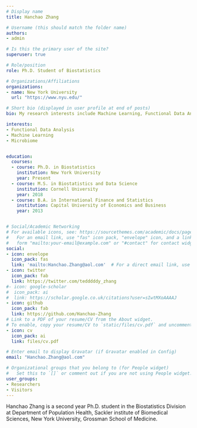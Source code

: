 ```yaml
---
# Display name
title: Hanchao Zhang

# Username (this should match the folder name)
authors:
- admin

# Is this the primary user of the site?
superuser: true

# Role/position
role: Ph.D. Student of Biostatistics

# Organizations/Affiliations
organizations:
- name: New York University
  url: "https://www.nyu.edu/"

# Short bio (displayed in user profile at end of posts)
bio: My research interests include Machine Learning, Functional Data Analysis, Microbiome, and Behavioral Economics.

interests:
- Functional Data Analysis
- Machine Learning
- Microbiome


education:
  courses:
  - course: Ph.D. in Biostatistics
    institution: New York University
    year: Present
  - course: M.S. in Biostatistics and Data Science
    institution: Cornell University
    year: 2018
  - course: B.A. in International Finance and Statistics
    institution: Capital University of Economics and Business
    year: 2013


# Social/Academic Networking
# For available icons, see: https://sourcethemes.com/academic/docs/page-builder/#icons
#   For an email link, use "fas" icon pack, "envelope" icon, and a link in the
#   form "mailto:your-email@example.com" or "#contact" for contact widget.
social:
- icon: envelope
  icon_pack: fas
  link: 'mailto:Hanchao.Zhang@aol.com'  # For a direct email link, use "mailto:test@example.org".
- icon: twitter
  icon_pack: fab
  link: https://twitter.com/tedddddy_zhang
#- icon: google-scholar
#  icon_pack: ai
#  link: https://scholar.google.co.uk/citations?user=sIwtMXoAAAAJ
- icon: github
  icon_pack: fab
  link: https://github.com/Hanchao-Zhang
# Link to a PDF of your resume/CV from the About widget.
# To enable, copy your resume/CV to `static/files/cv.pdf` and uncomment the lines below.
- icon: cv
  icon_pack: ai
  link: files/cv.pdf

# Enter email to display Gravatar (if Gravatar enabled in Config)
email: "Hanchao.Zhang@aol.com"

# Organizational groups that you belong to (for People widget)
#   Set this to `[]` or comment out if you are not using People widget.
user_groups:
- Researchers
- Visitors
---
```


Hanchao Zhang is a second year Ph.D. student in the Biostatistics Division at Department of Population Health, Sackler institute of Biomedical Sciences, New York University, Grossman School of Medicine.
